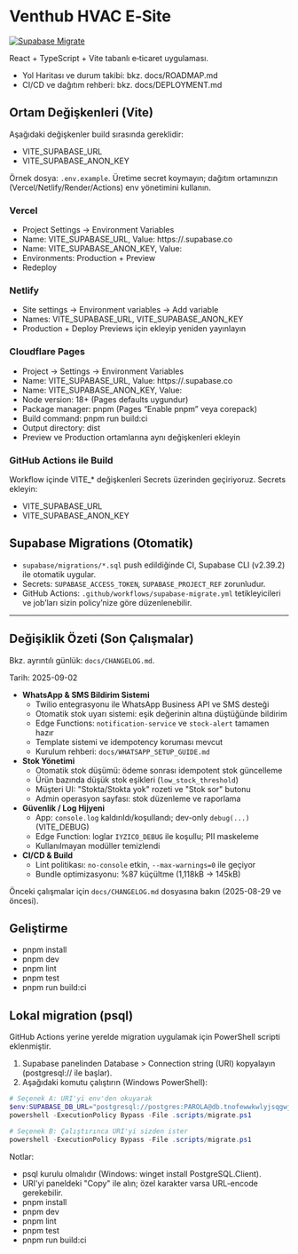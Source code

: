 # Venthub HVAC E‑Site

[![Supabase Migrate](https://github.com/peckop/venthub-hvac-esite/actions/workflows/supabase-migrate.yml/badge.svg)](https://github.com/peckop/venthub-hvac-esite/actions/workflows/supabase-migrate.yml)

React + TypeScript + Vite tabanlı e‑ticaret uygulaması.

- Yol Haritası ve durum takibi: bkz. docs/ROADMAP.md
- CI/CD ve dağıtım rehberi: bkz. docs/DEPLOYMENT.md

## Ortam Değişkenleri (Vite)

Aşağıdaki değişkenler build sırasında gereklidir:

- VITE_SUPABASE_URL
- VITE_SUPABASE_ANON_KEY

Örnek dosya: `.env.example`. Üretime secret koymayın; dağıtım ortamınızın (Vercel/Netlify/Render/Actions) env yönetimini kullanın.

### Vercel
- Project Settings → Environment Variables
- Name: VITE_SUPABASE_URL, Value: https://<project-ref>.supabase.co
- Name: VITE_SUPABASE_ANON_KEY, Value: <anon key>
- Environments: Production + Preview
- Redeploy

### Netlify
- Site settings → Environment variables → Add variable
- Names: VITE_SUPABASE_URL, VITE_SUPABASE_ANON_KEY
- Production + Deploy Previews için ekleyip yeniden yayınlayın

### Cloudflare Pages
- Project → Settings → Environment Variables
- Name: VITE_SUPABASE_URL, Value: https://<project-ref>.supabase.co
- Name: VITE_SUPABASE_ANON_KEY, Value: <anon key>
- Node version: 18+ (Pages defaults uygundur)
- Package manager: pnpm (Pages “Enable pnpm” veya corepack)
- Build command: pnpm run build:ci
- Output directory: dist
- Preview ve Production ortamlarına aynı değişkenleri ekleyin

### GitHub Actions ile Build
Workflow içinde VITE_* değişkenleri Secrets üzerinden geçiriyoruz. Secrets ekleyin:
- VITE_SUPABASE_URL
- VITE_SUPABASE_ANON_KEY

## Supabase Migrations (Otomatik)
- `supabase/migrations/*.sql` push edildiğinde CI, Supabase CLI (v2.39.2) ile otomatik uygular.
- Secrets: `SUPABASE_ACCESS_TOKEN`, `SUPABASE_PROJECT_REF` zorunludur.
- GitHub Actions: `.github/workflows/supabase-migrate.yml` tetikleyicileri ve job’ları sizin policy’nize göre düzenlenebilir.

---

## Değişiklik Özeti (Son Çalışmalar)
Bkz. ayrıntılı günlük: `docs/CHANGELOG.md`.

Tarih: 2025-09-02

- **WhatsApp & SMS Bildirim Sistemi**
  - Twilio entegrasyonu ile WhatsApp Business API ve SMS desteği
  - Otomatik stok uyarı sistemi: eşik değerinin altına düştüğünde bildirim
  - Edge Functions: `notification-service` ve `stock-alert` tamamen hazır
  - Template sistemi ve idempotency koruması mevcut
  - Kurulum rehberi: `docs/WHATSAPP_SETUP_GUIDE.md`
- **Stok Yönetimi**
  - Otomatik stok düşümü: ödeme sonrası idempotent stok güncelleme
  - Ürün bazında düşük stok eşikleri (`low_stock_threshold`)
  - Müşteri UI: "Stokta/Stokta yok" rozeti ve "Stok sor" butonu
  - Admin operasyon sayfası: stok düzenleme ve raporlama
- **Güvenlik / Log Hijyeni**
  - App: `console.log` kaldırıldı/koşullandı; dev-only `debug(...)` (VITE_DEBUG)
  - Edge Function: loglar `IYZICO_DEBUG` ile koşullu; PII maskeleme
  - Kullanılmayan modüller temizlendi
- **CI/CD & Build**
  - Lint politikası: `no-console` etkin, `--max-warnings=0` ile geçiyor
  - Bundle optimizasyonu: %87 küçültme (1,118kB → 145kB)

Önceki çalışmalar için `docs/CHANGELOG.md` dosyasına bakın (2025-08-29 ve öncesi).

## Geliştirme
- pnpm install
- pnpm dev
- pnpm lint
- pnpm test
- pnpm run build:ci

## Lokal migration (psql)
GitHub Actions yerine yerelde migration uygulamak için PowerShell scripti eklenmiştir.

1) Supabase panelinden Database > Connection string (URI) kopyalayın (postgresql:// ile başlar).
2) Aşağıdaki komutu çalıştırın (Windows PowerShell):

```powershell path=null start=null
# Seçenek A: URI'yi env'den okuyarak
$env:SUPABASE_DB_URL="postgresql://postgres:PAROLA@db.tnofewwkwlyjsqgwjjga.supabase.co:5432/postgres"
powershell -ExecutionPolicy Bypass -File .scripts/migrate.ps1

# Seçenek B: Çalıştırınca URI'yi sizden ister
powershell -ExecutionPolicy Bypass -File .scripts/migrate.ps1
```

Notlar:
- psql kurulu olmalıdır (Windows: winget install PostgreSQL.Client).
- URI'yi paneldeki "Copy" ile alın; özel karakter varsa URL-encode gerekebilir.
- pnpm install
- pnpm dev
- pnpm lint
- pnpm test
- pnpm run build:ci
